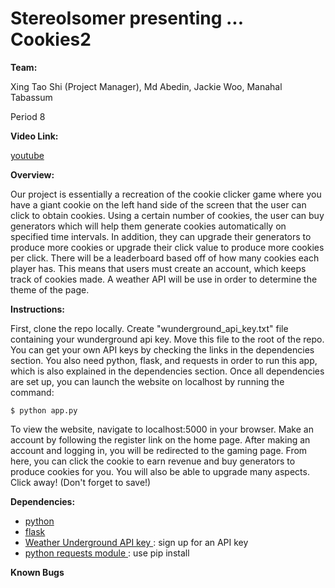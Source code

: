 # StereoIsomer presenting ... Cookies2

**Team:**

Xing Tao Shi (Project Manager), Md Abedin, Jackie Woo, Manahal Tabassum

Period 8


**Video Link:**

<a href = "https://www.youtube.com/"> youtube </a>

**Overview:**

Our project is essentially a recreation of the cookie clicker game where you have a giant cookie on the left hand side of the screen that the user can click to obtain cookies. Using a certain number of cookies, the user can buy generators which will help them generate cookies automatically on specified time intervals. In addition, they can upgrade their generators to produce more cookies or upgrade their click value to produce more cookies per click. There will be a leaderboard based off of how many cookies each player has. This means that users must create an account, which keeps track of cookies made. A weather API will be use in order to determine the theme of the page.

**Instructions:**

First, clone the repo locally. Create "wunderground_api_key.txt" file containing your wunderground api key. Move this file to the root of the repo. You can get your own API keys by checking the links in the dependencies section. You also need python, flask, and requests in order to run this app, which is also explained in the dependencies section. Once all dependencies are set up, you can  launch the website on localhost by running the command:

```
$ python app.py
```

To view the website, navigate to localhost:5000 in your browser. Make an account by following the register link on the home page. After making an account and logging in, you will be redirected to the gaming page. From here, you can click the cookie to earn revenue and buy generators to produce cookies for you. You will also be able to upgrade many aspects. Click away! (Don't forget to save!)

**Dependencies:**
- <a href = "https://www.python.org/downloads/"> python </a>
- <a href = "http://flask.pocoo.org/docs/0.12/installation/"> flask </a>
- <a href = "https://www.wunderground.com/weather/api/"> Weather Underground API key </a>: sign up for an API key
- <a href = "http://docs.python-requests.org/en/master/user/install/"> python requests module </a>: use pip install
  

**Known Bugs**
